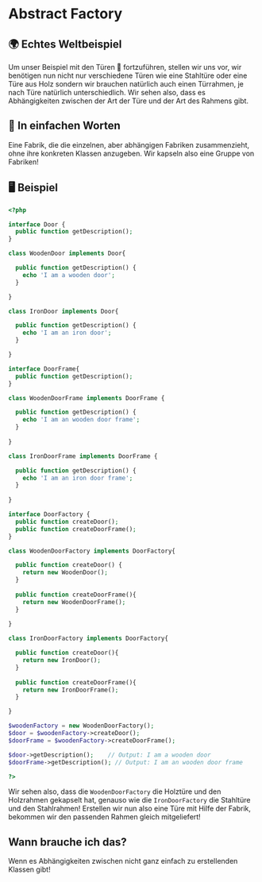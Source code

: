 # Abstract Factory

## 🌍 Echtes Weltbeispiel
Um unser Beispiel mit den Türen 🚪 fortzuführen, stellen wir uns vor, wir benötigen nun nicht nur verschiedene Türen wie eine Stahltüre oder eine Türe aus Holz sondern wir brauchen natürlich auch einen Türrahmen, je nach Türe natürlich unterschiedlich. Wir sehen also, dass es Abhängigkeiten zwischen der Art der Türe und der Art des Rahmens gibt.

## 💬 In einfachen Worten
Eine Fabrik, die die einzelnen, aber abhängigen Fabriken zusammenzieht, ohne ihre konkreten Klassen anzugeben. Wir kapseln also eine Gruppe von Fabriken! 

## 🖥 Beispiel

```php 
<?php 

interface Door {
  public function getDescription();
}

class WoodenDoor implements Door{

  public function getDescription() {
    echo 'I am a wooden door';
  }

}

class IronDoor implements Door{

  public function getDescription() {
    echo 'I am an iron door';
  }

}

interface DoorFrame{
  public function getDescription();
}

class WoodenDoorFrame implements DoorFrame {

  public function getDescription() {
    echo 'I am an wooden door frame';
  }
  
}

class IronDoorFrame implements DoorFrame {

  public function getDescription() {
    echo 'I am an iron door frame';
  }
  
}

interface DoorFactory {
  public function createDoor();
  public function createDoorFrame();
}

class WoodenDoorFactory implements DoorFactory{

  public function createDoor() {
    return new WoodenDoor();
  }
  
  public function createDoorFrame(){
    return new WoodenDoorFrame();
  }
  
}

class IronDoorFactory implements DoorFactory{

  public function createDoor(){
    return new IronDoor();
  }
  
  public function createDoorFrame(){
    return new IronDoorFrame();
  }

}

$woodenFactory = new WoodenDoorFactory();
$door = $woodenFactory->createDoor();
$doorFrame = $woodenFactory->createDoorFrame();

$door->getDescription();    // Output: I am a wooden door
$doorFrame->getDescription(); // Output: I am an wooden door frame

?>
```

Wir sehen also, dass die `WoodenDoorFactory` die Holztüre und den Holzrahmen gekapselt hat, genauso wie die `IronDoorFactory` die Stahltüre und den Stahlrahmen! Erstellen wir nun also eine Türe mit Hilfe der Fabrik, bekommen wir den passenden Rahmen gleich mitgeliefert!

## Wann brauche ich das? 
Wenn es Abhängigkeiten zwischen nicht ganz einfach zu erstellenden Klassen gibt!